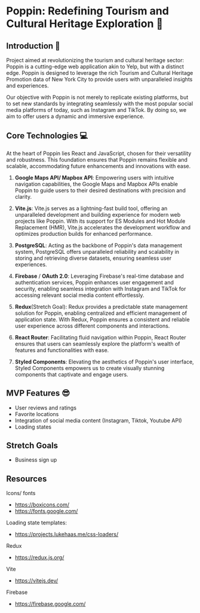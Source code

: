 
# Poppin: Redefining Tourism and Cultural Heritage Exploration 🚀

## Introduction 📝

Project aimed at revolutionizing the tourism and cultural heritage sector: Poppin is a cutting-edge web application akin to Yelp, but with a distinct edge. Poppin is designed to leverage the rich Tourism and Cultural Heritage Promotion data of New York City to provide users with unparalleled insights and experiences.

Our objective with Poppin is not merely to replicate existing platforms, but to set new standards by integrating seamlessly with the most popular social media platforms of today, such as Instagram and TikTok. By doing so, we aim to offer users a dynamic and immersive experience.

## Core Technologies 💻
At the heart of Poppin lies React and JavaScript, chosen for their versatility and robustness. This foundation ensures that Poppin remains flexible and scalable, accommodating future enhancements and innovations with ease.

1. **Google Maps API/ Mapbox API**: Empowering users with intuitive navigation capabilities, the Google Maps and Mapbox APIs enable Poppin to guide users to their desired destinations with precision and clarity.
   
2. **Vite.js**: Vite.js serves as a lightning-fast build tool, offering an unparalleled development and building experience for modern web projects like Poppin. With its support for ES Modules and Hot Module Replacement (HMR), Vite.js accelerates the development workflow and optimizes production builds for enhanced performance.

3. **PostgreSQL**: Acting as the backbone of Poppin's data management system, PostgreSQL offers unparalleled reliability and scalability in storing and retrieving diverse datasets, ensuring seamless user experiences.

4. **Firebase** / **OAuth 2.0**: Leveraging Firebase's real-time database and authentication services, Poppin enhances user engagement and security, enabling seamless integration with Instagram and TikTok for accessing relevant social media content effortlessly.
   
5. **Redux**(Stretch Goal): Redux provides a predictable state management solution for Poppin, enabling centralized and efficient management of application state. With Redux, Poppin ensures a consistent and reliable user experience across different components and interactions.

6. **React Router**: Facilitating fluid navigation within Poppin, React Router ensures that users can seamlessly explore the platform's wealth of features and functionalities with ease.

7. **Styled Components**: Elevating the aesthetics of Poppin's user interface, Styled Components empowers us to create visually stunning components that captivate and engage users.

## MVP Features 😎
- User reviews and ratings 
- Favorite locations
- Integration of social media content (Instagram, Tiktok, Youtube API)
- Loading states

## Stretch Goals
- Business sign up

## Resources
Icons/ fonts
- https://boxicons.com/
- https://fonts.google.com/
	
Loading state templates:
- https://projects.lukehaas.me/css-loaders/

Redux
- https://redux.js.org/
  
Vite
- https://vitejs.dev/
  
Firebase
- https://firebase.google.com/
